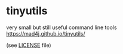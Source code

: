 # tinyutils


very small but still useful command line tools https://mad4j.github.io/tinyutils/


(see [LICENSE](LICENSE) file)

